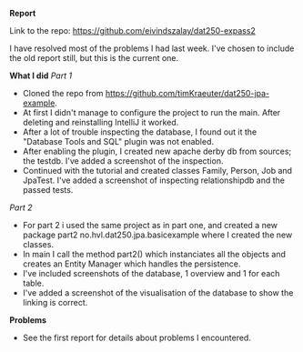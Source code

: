 **Report**

Link to the repo: https://github.com/eivindszalay/dat250-expass2

I have resolved most of the problems I had last week. I've chosen to include the old report still, but this is the current one.

**What I did**
*Part 1*
- Cloned the repo from https://github.com/timKraeuter/dat250-jpa-example.
- At first I didn't manage to configure the project to run the main. After deleting and reinstalling IntelliJ it worked.
- After a lot of trouble inspecting the database, I found out it the "Database Tools and SQL" plugin was not enabled.
- After enabling the plugin, I created new apache derby db from sources; the testdb. I've added a screenshot of the inspection.
- Continued with the tutorial and created classes Family, Person, Job and JpaTest. I've added a screenshot of inspecting relationshipdb and the passed tests.


*Part 2*
- For part 2 i used the same project as in part one, and created a new package part2 no.hvl.dat250.jpa.basicexample where I created the new classes. 
- In main I call the method part2() which instanciates all the objects and creates an Entity Manager which handles the persistence.
- I've included screenshots of the database, 1 overview and 1 for each table.
- I've added a screenshot of the visualisation of the database to show the linking is correct.

**Problems**
- See the first report for details about problems I encountered.